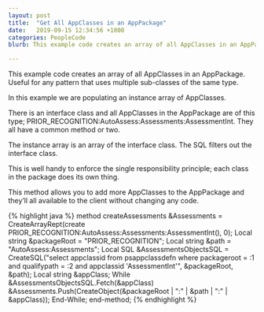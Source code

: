 ```yaml
---
layout: post
title:  "Get All AppClasses in an AppPackage"
date:   2019-09-15 12:34:56 +1000
categories: PeopleCode
blurb: This example code creates an array of all AppClasses in an AppPackage. Useful for any pattern that uses multiple sub-classes of the same type.

---
```


This example code creates an array of all AppClasses in an AppPackage. Useful for any pattern that uses multiple sub-classes of the same type.

In this example we are populating an instance array of AppClasses.

There is an interface class and all AppClasses in the AppPackage are of this type; PRIOR_RECOGNITION:AutoAssess:Assessments:AssessmentInt. They all have a common method or two.

The instance array is an array of the interface class. The SQL filters out the interface class.

This is well handy to enforce the single responsibility principle; each class in the package does its own thing.

This method allows you to add more AppClasses to the AppPackage and they’ll all available to the client without changing any code.

{% highlight java %}
method createAssessments
   &Assessments = CreateArrayRept(create PRIOR_RECOGNITION:AutoAssess:Assessments:AssessmentInt(), 0);
   Local string &packageRoot = "PRIOR_RECOGNITION";
   Local string &path = "AutoAssess:Assessments";
   Local SQL &AssessmentsObjectsSQL = CreateSQL("select appclassid from psappclassdefn where packageroot = :1 and qualifypath = :2 and appclassid  'AssessmentInt'", &packageRoot, &path);
   Local string &appClass;
   While &AssessmentsObjectsSQL.Fetch(&appClass)
      &Assessments.Push(CreateObject(&packageRoot | ":" | &path | ":" | &appClass));
   End-While;
end-method;
{% endhighlight %}
<!--stackedit_data:
eyJoaXN0b3J5IjpbNjU1MDc4NTI5XX0=
-->